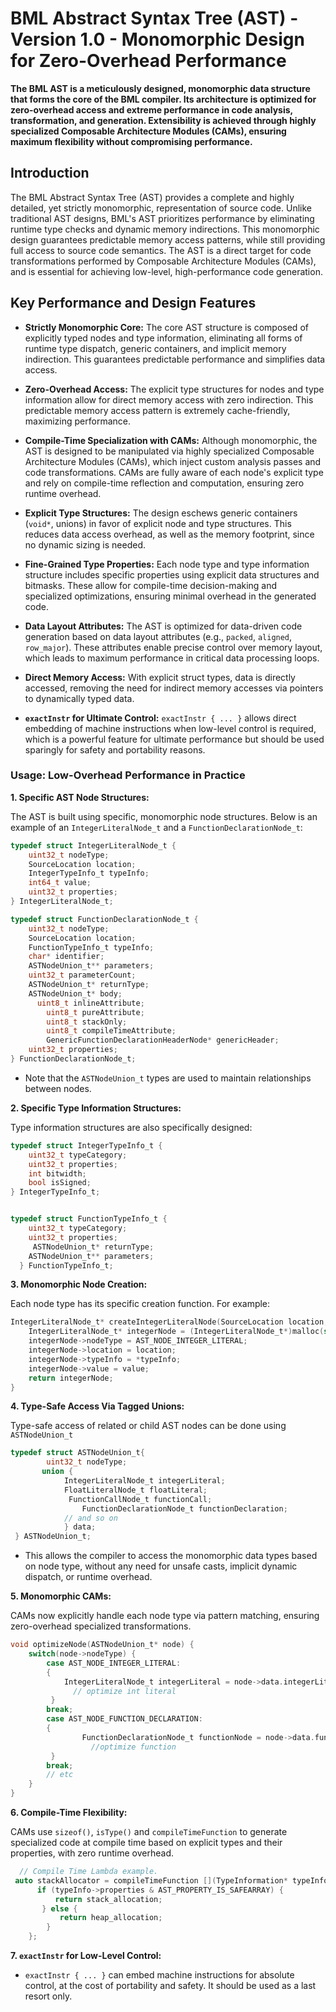 

# BML Abstract Syntax Tree (AST) - Version 1.0 - Monomorphic Design for Zero-Overhead Performance


**The BML AST is a meticulously designed, monomorphic data structure that forms the core of the BML compiler. Its architecture is optimized for zero-overhead access and extreme performance in code analysis, transformation, and generation. Extensibility is achieved through highly specialized Composable Architecture Modules (CAMs), ensuring maximum flexibility without compromising performance.**

## Introduction

The BML Abstract Syntax Tree (AST) provides a complete and highly detailed, yet strictly monomorphic, representation of source code. Unlike traditional AST designs, BML's AST prioritizes performance by eliminating runtime type checks and dynamic memory indirections. This monomorphic design guarantees predictable memory access patterns, while still providing full access to source code semantics. The AST is a direct target for code transformations performed by Composable Architecture Modules (CAMs), and is essential for achieving low-level, high-performance code generation.

## Key Performance and Design Features

*   **Strictly Monomorphic Core:** The core AST structure is composed of explicitly typed nodes and type information, eliminating all forms of runtime type dispatch, generic containers, and implicit memory indirection. This guarantees predictable performance and simplifies data access.

*   **Zero-Overhead Access:** The explicit type structures for nodes and type information allow for direct memory access with zero indirection. This predictable memory access pattern is extremely cache-friendly, maximizing performance.

*   **Compile-Time Specialization with CAMs:** Although monomorphic, the AST is designed to be manipulated via highly specialized Composable Architecture Modules (CAMs), which inject custom analysis passes and code transformations. CAMs are fully aware of each node's explicit type and rely on compile-time reflection and computation, ensuring zero runtime overhead.

*    **Explicit Type Structures:** The design eschews generic containers (`void*`, unions) in favor of explicit node and type structures. This reduces data access overhead, as well as the memory footprint, since no dynamic sizing is needed.

*   **Fine-Grained Type Properties:** Each node type and type information structure includes specific properties using explicit data structures and bitmasks. These allow for compile-time decision-making and specialized optimizations, ensuring minimal overhead in the generated code.

*   **Data Layout Attributes:** The AST is optimized for data-driven code generation based on data layout attributes (e.g., `packed`, `aligned`, `row_major`). These attributes enable precise control over memory layout, which leads to maximum performance in critical data processing loops.

*   **Direct Memory Access:** With explicit struct types, data is directly accessed, removing the need for indirect memory accesses via pointers to dynamically typed data.

*   **`exactInstr` for Ultimate Control:** `exactInstr { ... }` allows direct embedding of machine instructions when low-level control is required, which is a powerful feature for ultimate performance but should be used sparingly for safety and portability reasons.

### Usage: Low-Overhead Performance in Practice

**1. Specific AST Node Structures:**

The AST is built using specific, monomorphic node structures. Below is an example of an `IntegerLiteralNode_t` and a `FunctionDeclarationNode_t`:

```c
typedef struct IntegerLiteralNode_t {
    uint32_t nodeType;
    SourceLocation location;
    IntegerTypeInfo_t typeInfo;
    int64_t value;
    uint32_t properties;
} IntegerLiteralNode_t;

typedef struct FunctionDeclarationNode_t {
    uint32_t nodeType;
    SourceLocation location;
    FunctionTypeInfo_t typeInfo;
    char* identifier;
    ASTNodeUnion_t** parameters;
    uint32_t parameterCount;
    ASTNodeUnion_t* returnType;
    ASTNodeUnion_t* body;
      uint8_t inlineAttribute;
        uint8_t pureAttribute;
        uint8_t stackOnly;
        uint8_t compileTimeAttribute;
        GenericFunctionDeclarationHeaderNode* genericHeader;
    uint32_t properties;
} FunctionDeclarationNode_t;
```

   *  Note that the `ASTNodeUnion_t` types are used to maintain relationships between nodes.

**2. Specific Type Information Structures:**

Type information structures are also specifically designed:

```c
typedef struct IntegerTypeInfo_t {
    uint32_t typeCategory;
    uint32_t properties;
    int bitwidth;
    bool isSigned;
} IntegerTypeInfo_t;


typedef struct FunctionTypeInfo_t {
    uint32_t typeCategory;
    uint32_t properties;
     ASTNodeUnion_t* returnType;
    ASTNodeUnion_t** parameters;
  } FunctionTypeInfo_t;
```

**3. Monomorphic Node Creation:**

Each node type has its specific creation function. For example:

```c
IntegerLiteralNode_t* createIntegerLiteralNode(SourceLocation location, IntegerTypeInfo_t* typeInfo, int64_t value) {
    IntegerLiteralNode_t* integerNode = (IntegerLiteralNode_t*)malloc(sizeof(IntegerLiteralNode_t));
    integerNode->nodeType = AST_NODE_INTEGER_LITERAL;
    integerNode->location = location;
    integerNode->typeInfo = *typeInfo;
    integerNode->value = value;
    return integerNode;
}
```

**4.  Type-Safe Access Via Tagged Unions:**

Type-safe access of related or child AST nodes can be done using  `ASTNodeUnion_t`

  ```c
  typedef struct ASTNodeUnion_t{
          uint32_t nodeType;
         union {
              IntegerLiteralNode_t integerLiteral;
              FloatLiteralNode_t floatLiteral;
               FunctionCallNode_t functionCall;
                  FunctionDeclarationNode_t functionDeclaration;
              // and so on
              } data;
   } ASTNodeUnion_t;
  ```
   *   This allows the compiler to access the monomorphic data types based on node type, without any need for unsafe casts, implicit dynamic dispatch, or runtime overhead.

**5. Monomorphic CAMs:**

CAMs now explicitly handle each node type via pattern matching, ensuring zero-overhead specialized transformations.

```c
void optimizeNode(ASTNodeUnion_t* node) {
    switch(node->nodeType) {
        case AST_NODE_INTEGER_LITERAL:
        {
            IntegerLiteralNode_t integerLiteral = node->data.integerLiteral;
              // optimize int literal
         }
        break;
        case AST_NODE_FUNCTION_DECLARATION:
        {
                FunctionDeclarationNode_t functionNode = node->data.functionDeclaration;
                  //optimize function
         }
        break;
        // etc
    }
}
```

**6. Compile-Time Flexibility:**

CAMs use `sizeof()`, `isType()` and `compileTimeFunction` to generate specialized code at compile time based on explicit types and their properties, with zero runtime overhead.

```c
  // Compile Time Lambda example.
 auto stackAllocator = compileTimeFunction [](TypeInformation* typeInfo) {
      if (typeInfo->properties & AST_PROPERTY_IS_SAFEARRAY) {
          return stack_allocation;
       } else {
           return heap_allocation;
        }
    };
```

**7.  `exactInstr` for Low-Level Control:**

   * `exactInstr { ... }` can embed machine instructions for absolute control, at the cost of portability and safety. It should be used as a last resort only.

```
